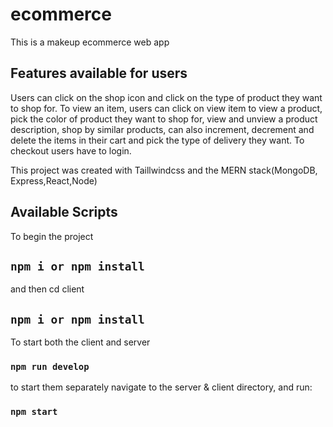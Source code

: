 
# ecommerce

This is a makeup ecommerce web app

## Features available for users
Users can click on the shop icon and click on the type of product they want to shop for. To view an item, users can click on view item to view a product, pick the color of product they want to shop for, view and unview a product description, shop by similar products, can also increment, decrement and delete the items in their cart and pick the type of delivery they want. To checkout users have to login.   

              
This project was created with Taillwindcss and the MERN stack(MongoDB, Express,React,Node)
## Available Scripts


To begin the project
## `npm i or npm install`

and then cd client

## `npm i or npm install`

To start both the client and server 

### `npm run develop`

to start them separately navigate to the server & client directory, and run:

### `npm start`


